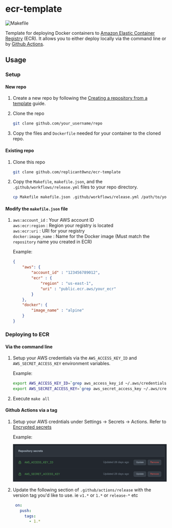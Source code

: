 # ecr-template

![Makefile](https://repository-images.githubusercontent.com/506043534/2a6e120c-bd26-4ea9-99f0-2e42431a47b4)

Template for deploying Docker containers to [Amazon Elastic Container 
Registry](https://aws.amazon.com/ecr) (ECR). It allows you to either deploy 
locally via the command line or by [Github Actions](https://github.com/actions).

## Usage

### Setup

#### New repo

1. Create a new repo by following the [Creating a repository from a 
   template](https://docs.github.com/en/repositories/creating-and-managing-repositories/creating-a-repository-from-a-template) 
   guide.

2. Clone the repo

    ```bash
    git clone github.com/your_username/repo
    ```

3. Copy the files and `Dockerfile` needed for your container to the cloned repo.

#### Existing repo

1. Clone this repo

    ```bash
    git clone github.com/replicant0wnz/ecr-template
    ```

2. Copy the `Makefile`, `makefile.json`, and the `.github/workflows/release.yml` 
   files to your repo directory.

    ```bash
    cp Makefile makefile.json .github/workflows/release.yml /path/to/your/repo
    ```

#### Modify the `makefile.json` file

1. `aws:account_id`    : Your AWS account ID<br>
`aws:ecr:region`    : Region your registry is located<br>
`aws:ecr:uri`       : URI for your registry<br>
`docker:image_name` : Name for the Docker image (Must match the `repository` 
name you created in ECR)

    Example:

    ```json
    {
        "aws": {
            "account_id" : "123456789012",
            "ecr" : {
                "region" : "us-east-1",
                "uri" : "public.ecr.aws/your_ecr"
            }
        },
        "docker": {
            "image_name" : "alpine"
        }
    }

    ```

### Deploying to ECR

#### Via the command line

1. Setup your AWS credentials via the `AWS_ACCESS_KEY_ID` and 
   `AWS_SECRET_ACCESS_KEY` environment variables. 

    Example:

    ```bash
    export AWS_ACCESS_KEY_ID=`grep aws_access_key_id ~/.aws/credentials | awk '{print $3}'`
    export AWS_SECRET_ACCESS_KEY=`grep aws_secret_access_key ~/.aws/credentials | awk '{print $3}'`
    ```
2. Execute `make all`

#### Github Actions via a tag

1. Setup your AWS credntials under Settings -> Secrets -> Actions. Refer to
   [Encrypted secrets](https://docs.github.com/en/actions/security-guides/encrypted-secrets) 

   Example:

   ![Example](https://github.com/replicant0wnz/ecr-template/blob/assets/secrets.png)

2. Update the following section of `.github/actions/release` with the version tag you'd like
   to use. ie `v1.*` or `1.*` or `release-*` etc

   ```yaml
    on: 
      push:
        tags:
          - 1.*
   ```
